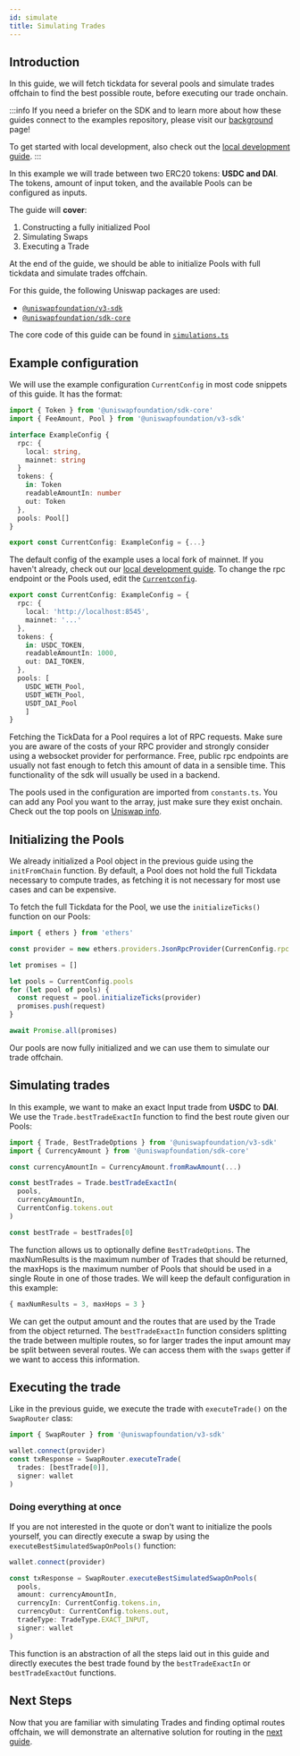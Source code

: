 ```yaml
---
id: simulate
title: Simulating Trades
---   
```


## Introduction

In this guide, we will fetch tickdata for several pools and simulate trades offchain to find the best possible route, before executing our trade onchain.

:::info
If you need a briefer on the SDK and to learn more about how these guides connect to the examples repository, please visit our [background](../01-background.md) page!

To get started with local development, also check out the [local development guide](../02-local-development.md).
:::

In this example we will trade between two ERC20 tokens: **USDC and DAI**. The tokens, amount of input token, and the available Pools can be configured as inputs.

The guide will **cover**:

1. Constructing a fully initialized Pool
2. Simulating Swaps
3. Executing a Trade

At the end of the guide, we should be able to initialize Pools with full tickdata and simulate trades offchain.

For this guide, the following Uniswap packages are used:

- [`@uniswapfoundation/v3-sdk`](https://www.npmjs.com/package/@uniswapfoundation/v3-sdk)
- [`@uniswapfoundation/sdk-core`](https://www.npmjs.com/package/@uniswapfoundation/sdk-core)

The core code of this guide can be found in [`simulations.ts`](https://github.com/Uniswap/examples/blob/main/v3-sdk/offchain-simulation/src/libs/simulations.ts)

## Example configuration

We will use the example configuration `CurrentConfig` in most code snippets of this guide. It has the format:

```typescript
import { Token } from '@uniswapfoundation/sdk-core'
import { FeeAmount, Pool } from '@uniswapfoundation/v3-sdk'

interface ExampleConfig {
  rpc: {
    local: string,
    mainnet: string
  }
  tokens: {
    in: Token
    readableAmountIn: number
    out: Token
  },
  pools: Pool[]
}

export const CurrentConfig: ExampleConfig = {...}
```

The default config of the example uses a local fork of mainnet. If you haven't already, check out our [local development guide](../02-local-development.md).
To change the rpc endpoint or the Pools used, edit the [`Currentconfig`](https://github.com/Uniswap/examples/blob/main/v3-sdk/quoting/src/config.ts#L21).

```typescript
export const CurrentConfig: ExampleConfig = {
  rpc: {
    local: 'http://localhost:8545',
    mainnet: '...'
  },
  tokens: {
    in: USDC_TOKEN,
    readableAmountIn: 1000,
    out: DAI_TOKEN,
  },
  pools: [
    USDC_WETH_Pool,
    USDT_WETH_Pool, 
    USDT_DAI_Pool
    ]
}
```

Fetching the TickData for a Pool requires a lot of RPC requests. Make sure you are aware of the costs of your RPC provider and strongly consider using a websocket provider for performance.
Free, public rpc endpoints are usually not fast enough to fetch this amount of data in a sensible time.
This functionality of the sdk will usually be used in a backend.

The pools used in the configuration are imported from `constants.ts`. You can add any Pool you want to the array, just make sure they exist onchain.
Check out the top pools on [Uniswap info](https://info.uniswap.org/#/pools).

## Initializing the Pools

We already initialized a Pool object in the previous guide using the `initFromChain` function.
By default, a Pool does not hold the full Tickdata necessary to compute trades, as fetching it is not necessary for most use cases and can be expensive.

To fetch the full Tickdata for the Pool, we use the `initializeTicks()` function on our Pools:

```typescript
import { ethers } from 'ethers'

const provider = new ethers.providers.JsonRpcProvider(CurrenConfig.rpc.local)

let promises = []

let pools = CurrentConfig.pools
for (let pool of pools) {
  const request = pool.initializeTicks(provider)
  promises.push(request)
}

await Promise.all(promises)
```

Our pools are now fully initialized and we can use them to simulate our trade offchain.

## Simulating trades

In this example, we want to make an exact Input trade from **USDC** to **DAI**.
We use the `Trade.bestTradeExactIn` function to find the best route given our Pools:

```typescript
import { Trade, BestTradeOptions } from '@uniswapfoundation/v3-sdk'
import { CurrencyAmount } from '@uniswapfoundation/sdk-core'

const currencyAmountIn = CurrencyAmount.fromRawAmount(...)

const bestTrades = Trade.bestTradeExactIn(
  pools,
  currencyAmountIn,
  CurrentConfig.tokens.out
)

const bestTrade = bestTrades[0]
```

The function allows us to optionally define `BestTradeOptions`.
The maxNumResults is the maximum number of Trades that should be returned, the maxHops is the maximum number of Pools that should be used in a single Route in one of those trades.
We will keep the default configuration in this example:

```typescript
{ maxNumResults = 3, maxHops = 3 }
```

We can get the output amount and the routes that are used by the Trade from the object returned.
The `bestTradeExactIn` function considers splitting the trade between multiple routes, so for larger trades the input amount may be split between several routes.
We can access them with the `swaps` getter if we want to access this information.

## Executing the trade

Like in the previous guide, we execute the trade with `executeTrade()` on the `SwapRouter` class:

```typescript
import { SwapRouter } from '@uniswapfoundation/v3-sdk'

wallet.connect(provider)
const txResponse = SwapRouter.executeTrade(
  trades: [bestTrade[0]],
  signer: wallet
)
```

### Doing everything at once

If you are not interested in the quote or don't want to initialize the pools yourself, you can directly execute a swap by using the `executeBestSimulatedSwapOnPools()` function:

```typescript
wallet.connect(provider)

const txResponse = SwapRouter.executeBestSimulatedSwapOnPools(
  pools,
  amount: currencyAmountIn,
  currencyIn: CurrentConfig.tokens.in,
  currencyOut: CurrentConfig.tokens.out,
  tradeType: TradeType.EXACT_INPUT,
  signer: wallet
)
```

This function is an abstraction of all the steps laid out in this guide and directly executes the best trade found by the `bestTradeExactIn` or `bestTradeExactOut` functions.

## Next Steps

Now that you are familiar with simulating Trades and finding optimal routes offchain, we will demonstrate an alternative solution for routing in the [next guide](04-routing.md).
